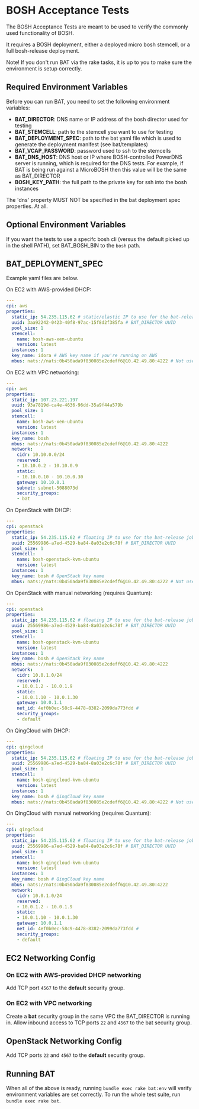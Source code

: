# BOSH Acceptance Tests


The BOSH Acceptance Tests are meant to be used to verify the commonly used functionality of BOSH.

It requires a BOSH deployment, either a deployed micro bosh stemcell, or a full bosh-release deployment.

Note! If you don't run BAT via the rake tasks, it is up to you to make sure the environment is setup correctly.

## Required Environment Variables

Before you can run BAT, you need to set the following environment variables:
* **BAT_DIRECTOR**: DNS name or IP address of the bosh director used for testing
* **BAT_STEMCELL**: path to the stemcell you want to use for testing
* **BAT_DEPLOYMENT_SPEC**: path to the bat yaml file which is used to generate the deployment manifest (see bat/templates)
* **BAT_VCAP_PASSWORD**: password used to ssh to the stemcells
* **BAT_DNS_HOST**: DNS host or IP where BOSH-controlled PowerDNS server is running, which is required for the DNS tests. For example, if BAT is being run against a MicroBOSH then this value will be the same as BAT_DIRECTOR
* **BOSH_KEY_PATH**: the full path to the private key for ssh into the bosh instances

The 'dns' property MUST NOT be specified in the bat deployment spec properties. At all.

## Optional Environment Variables

If you want the tests to use a specifc bosh cli (versus the default picked up in the shell PATH), set BAT_BOSH_BIN to the `bosh` path.

## BAT_DEPLOYMENT_SPEC

Example yaml files are below.

On EC2 with AWS-provided DHCP:
```yaml
---
cpi: aws
properties:
  static_ip: 54.235.115.62 # static/elastic IP to use for the bat-release jobs
  uuid: 3aa92242-0423-40f8-97ac-15f8d2f385fa # BAT_DIRECTOR UUID
  pool_size: 1
  stemcell:
    name: bosh-aws-xen-ubuntu
    version: latest
  instances: 1
  key_name: idora # AWS key name if you're running on AWS
  mbus: nats://nats:0b450ada9f830085e2cdeff6@10.42.49.80:4222 # Not used now, but don't remove
```

On EC2 with VPC networking:
```yaml
---
cpi: aws
properties:
  static_ip: 107.23.221.197
  uuid: 93a7819d-ca4e-4636-96dd-35a9f44a579b
  pool_size: 1
  stemcell:
    name: bosh-aws-xen-ubuntu
    version: latest
  instances: 1
  key_name: bosh
  mbus: nats://nats:0b450ada9f830085e2cdeff6@10.42.49.80:4222
  network:
    cidr: 10.10.0.0/24
    reserved:
    - 10.10.0.2 - 10.10.0.9
    static:
    - 10.10.0.10 - 10.10.0.30
    gateway: 10.10.0.1
    subnet: subnet-5088073d
    security_groups:
    - bat
```

On OpenStack with DHCP:
```yaml
---
cpi: openstack
properties:
  static_ip: 54.235.115.62 # floating IP to use for the bat-release jobs
  uuid: 25569986-a7ed-4529-ba84-8a03e2c6c78f # BAT_DIRECTOR UUID
  pool_size: 1
  stemcell:
    name: bosh-openstack-kvm-ubuntu
    version: latest
  instances: 1
  key_name: bosh # OpenStack key name
  mbus: nats://nats:0b450ada9f830085e2cdeff6@10.42.49.80:4222 # Not used now, but don't remove
```

On OpenStack with manual networking (requires Quantum):
```yaml
---
cpi: openstack
properties:
  static_ip: 54.235.115.62 # floating IP to use for the bat-release jobs
  uuid: 25569986-a7ed-4529-ba84-8a03e2c6c78f # BAT_DIRECTOR UUID
  pool_size: 1
  stemcell:
    name: bosh-openstack-kvm-ubuntu
    version: latest
  instances: 1
  key_name: bosh # OpenStack key name
  mbus: nats://nats:0b450ada9f830085e2cdeff6@10.42.49.80:4222
  network:
    cidr: 10.0.1.0/24
    reserved:
    - 10.0.1.2 - 10.0.1.9
    static:
    - 10.0.1.10 - 10.0.1.30
    gateway: 10.0.1.1
    net_id: 4ef0b0ec-58c9-4478-8382-2099da773fdd #
    security_groups:
    - default
```

On QingCloud with DHCP:
```yaml
---
cpi: qingcloud
properties:
  static_ip: 54.235.115.62 # floating IP to use for the bat-release jobs
  uuid: 25569986-a7ed-4529-ba84-8a03e2c6c78f # BAT_DIRECTOR UUID
  pool_size: 1
  stemcell:
    name: bosh-qingcloud-kvm-ubuntu
    version: latest
  instances: 1
  key_name: bosh # QingCloud key name
  mbus: nats://nats:0b450ada9f830085e2cdeff6@10.42.49.80:4222 # Not used now, but don't remove
```

On QingCloud with manual networking (requires Quantum):
```yaml
---
cpi: qingcloud
properties:
  static_ip: 54.235.115.62 # floating IP to use for the bat-release jobs
  uuid: 25569986-a7ed-4529-ba84-8a03e2c6c78f # BAT_DIRECTOR UUID
  pool_size: 1
  stemcell:
    name: bosh-qingcloud-kvm-ubuntu
    version: latest
  instances: 1
  key_name: bosh # QingCloud key name
  mbus: nats://nats:0b450ada9f830085e2cdeff6@10.42.49.80:4222
  network:
    cidr: 10.0.1.0/24
    reserved:
    - 10.0.1.2 - 10.0.1.9
    static:
    - 10.0.1.10 - 10.0.1.30
    gateway: 10.0.1.1
    net_id: 4ef0b0ec-58c9-4478-8382-2099da773fdd #
    security_groups:
    - default
```

## EC2 Networking Config

### On EC2 with AWS-provided DHCP networking
Add TCP port `4567` to the **default** security group.

### On EC2 with VPC networking
Create a **bat** security group in the same VPC the BAT_DIRECTOR is running in. Allow inbound access to TCP ports
 `22` and `4567` to the bat security group.

## OpenStack Networking Config

Add TCP ports `22` and `4567` to the **default** security group.

## Running BAT

When all of the above is ready, running `bundle exec rake bat:env` will verify environment variables are set correctly.
To run the whole test suite, run `bundle exec rake bat`.
